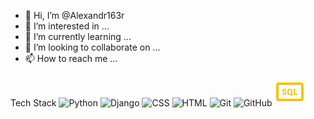 - 👋 Hi, I’m @Alexandr163r
- 👀 I’m interested in ...
- 🌱 I’m currently learning ...
- 💞️ I’m looking to collaborate on ...
- 📫 How to reach me ...

Tech Stack
![Python](https://user-images.githubusercontent.com/94179286/156891265-98ddf279-eee6-403c-b17b-6b25fdd7e34a.svg)
![Django](https://user-images.githubusercontent.com/94179286/156891340-297e3e41-65bf-4d55-ba89-9bd35494061c.svg)
![CSS](https://user-images.githubusercontent.com/94179286/156891344-e0adc77c-12f8-4178-8408-2603bbae07da.svg)
![HTML](https://user-images.githubusercontent.com/94179286/156891345-7871d7b0-984c-43b1-a344-4547e4e9bb12.svg)
![Git](https://user-images.githubusercontent.com/94179286/156891352-c14dff70-71b9-41a1-a3e7-75a8283cdf4d.svg)
![GitHub](https://user-images.githubusercontent.com/94179286/156891353-b8ac0a44-1bf8-460d-8456-1b7937646cb1.svg)
<svg xmlns="http://www.w3.org/2000/svg" x="0px" y="0px"
width="48" height="48"
viewBox="0 0 172 172"
style=" fill:#000000;"><g fill="none" fill-rule="nonzero" stroke="none" stroke-width="1" stroke-linecap="butt" stroke-linejoin="miter" stroke-miterlimit="10" stroke-dasharray="" stroke-dashoffset="0" font-family="none" font-weight="none" font-size="none" text-anchor="none" style="mix-blend-mode: normal"><path d="M0,172v-172h172v172z" fill="none"></path><g fill="#f1c40f"><path d="M21.5,35.83333c-7.83362,0 -14.33333,6.49972 -14.33333,14.33333v78.83333c0,7.83362 6.49972,14.33333 14.33333,14.33333h129c7.83362,0 14.33333,-6.49972 14.33333,-14.33333v-78.83333c0,-7.83362 -6.49972,-14.33333 -14.33333,-14.33333zM21.5,50.16667h129v78.83333h-129zM86,71.66667c-13.1365,0.20783 -14.33333,12.74883 -14.33333,15.25716v5.78093c0,2.451 -0.23068,14.46625 14.38932,14.76725c2.49756,0.055 4.42909,-0.42472 6.13086,-1.0918l4.94108,9.88216l6.41081,-3.1914l-5.65495,-11.32389c2.21359,-3.5799 2.44955,-7.72974 2.44955,-9.02832v-5.79492c0,-2.50833 -0.97467,-15.47216 -14.33333,-15.25716zM107.5,71.66667v35.83333h21.5v-7.16667h-14.33333v-28.66667zM54.78581,71.68066c-6.407,-0.17917 -11.02513,3.45702 -10.93197,9.74219c0.1075,6.98033 6.00152,9.18229 9.72819,10.97396c2.65167,1.27567 5.15474,2.84998 4.99707,5.47298c-0.10033,1.56233 -0.73649,3.66161 -3.65332,3.90527c-4.85183,0.39417 -4.94108,-4.69943 -4.94108,-5.75293h-6.9847c0,1.98517 0.75295,11.59969 11.92578,11.47786c10.26983,-0.1075 10.66635,-8.13853 10.65202,-9.6722c-0.0645,-7.224 -7.99688,-10.76423 -9.60221,-11.35189c-0.76683,-0.344 -4.95721,-1.85056 -5.16504,-5.01106c-0.215,-3.46151 2.60911,-4.01725 3.86328,-4.01725c4.128,0 4.00326,4.2729 4.00326,5.01106h6.92871c0,-1.58383 -0.62182,-10.48416 -10.81999,-10.77799zM86.014,77.55957c6.34967,-0.13617 7.15267,7.6456 7.15267,9.30827v5.85091c0,1.58383 -1.19168,8.79485 -7.08268,8.90235c-6.14183,0.12183 -7.25065,-7.31135 -7.25065,-8.90235v-5.85091c0,-1.66267 0.40816,-9.1721 7.18066,-9.30827z"></path></g></g></svg>
